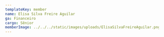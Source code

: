 ```yaml
---
templateKey: member
name: Elisa Silva Freire Aguilar
ga: Financeiro
cargo: Sênior
memberImage: ../../../static/images/uploads/ElisaSilvaFreireAguilar.png
---
```

